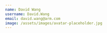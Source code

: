 ```yaml
---
name: David Wang
username: David.Wang
email: david.wang@arm.com
image: /assets/images/avatar-placeholder.jpg
---
```

